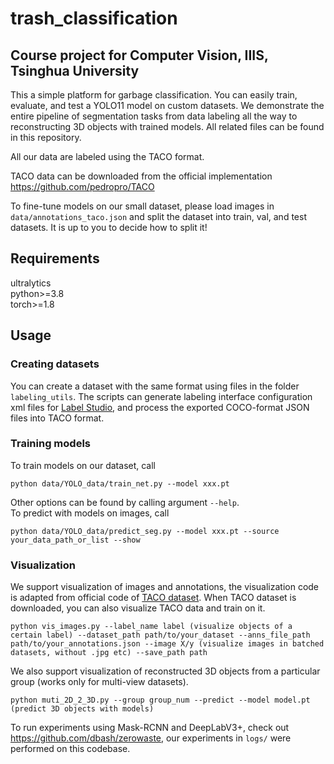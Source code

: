 # trash_classification

## Course project for Computer Vision, IIIS, Tsinghua University

This a simple platform for garbage classification. You can easily train, evaluate, and test a YOLO11 model on custom datasets.
We demonstrate the entire pipeline of segmentation tasks from data labeling all the way to reconstructing 3D objects with trained models. All related files can be found in this repository.

All our data are labeled using the TACO format.

TACO data can be downloaded from the official implementation https://github.com/pedropro/TACO

To fine-tune models on our small dataset, please load images in `data/annotations_taco.json` and split the dataset into train, val, and test datasets. It is up to you to decide how to split it!


## Requirements
ultralytics\
python>=3.8\
torch>=1.8

## Usage
### Creating datasets
You can create a dataset with the same format using files in the folder `labeling_utils`. The scripts can generate labeling interface configuration xml files for [Label Studio](https://labelstud.io/), and process the exported COCO-format JSON files into TACO format.
### Training models
To train models on our dataset, call
```
python data/YOLO_data/train_net.py --model xxx.pt
```
Other options can be found by calling argument `--help`.\
To predict with models on images, call
```
python data/YOLO_data/predict_seg.py --model xxx.pt --source your_data_path_or_list --show
```
### Visualization
We support visualization of images and annotations, the visualization code is adapted from official code of [TACO dataset](https://github.com/pedropro/TACO). When TACO dataset is downloaded, you can also visualize TACO data and train on it.
```
python vis_images.py --label_name label (visualize objects of a certain label) --dataset_path path/to/your_dataset --anns_file_path path/to/your_annotations.json --image X/y (visualize images in batched datasets, without .jpg etc) --save_path path
```
We also support visualization of reconstructed 3D objects from a particular group (works only for multi-view datasets).
```
python muti_2D_2_3D.py --group group_num --predict --model model.pt (predict 3D objects with models)
```
To run experiments using Mask-RCNN and DeepLabV3+, check out https://github.com/dbash/zerowaste, our experiments in `logs/` were performed on this codebase.
